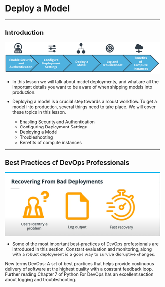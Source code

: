 # Deploy a Model 

---

## Introduction

![](screen1.png)

* In this lesson we will talk about model deployments, and what are all the important details you want to be aware of when shipping models into production.

* Deploying a model is a crucial step towards a robust workflow. To get a model into production, several things need to take place. We will cover these topics in this lesson.

	* Enabling Security and Authentication
	* Configuring Deployment Settings
	* Deploying a Model
	* Troubleshooting
	* Benefits of compute instances


---

## Best Practices of DevOps Professionals

![](screen2.png)

* Some of the most important best-practices of DevOps professionals are introduced in this section. Constant evaluation and monitoring, along with a robust deployment is a good way to survive disruptive changes.

New terms
DevOps: A set of best practices that helps provide continuous delivery of software at the highest quality with a constant feedback loop.
Further reading
Chapter 7 of Python For DevOps has an excellent section about logging and troubleshooting.






























